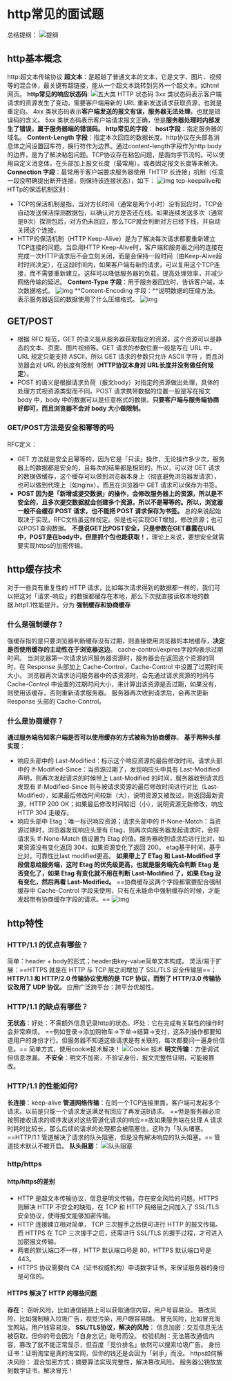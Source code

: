 # http常见的面试题
总结提纲：
![提纲](http篇.assets/6b9bfd38d2684b3f9843ebabf8771212.png)
## http基本概念
http:超文本传输协议
**超文本**：是超越了普通文本的文本，它是文字、图片、视频等的混合体，最关键有超链接，能从一个超文本跳转到另外一个超文本。如html网页。
**http常见的响应状态码**:
![ 五大类 HTTP 状态码 ](http篇.assets/6-五大类HTTP状态码.png)
3xx 类状态码表示客户端请求的资源发生了变动，需要客户端用新的 URL 重新发送请求获取资源，也就是重定向。
4xx 类状态码表示**客户端发送的报文有误，服务器无法处理**，也就是错误码的含义。
5xx 类状态码表示客户端请求报文正确，但是**服务器处理时内部发生了错误，属于服务器端的错误码。**
**http常见的字段**：
**host字段**：指定服务器的域名。
**Content-Length 字段**：指定本次回应的数据长度。http协议在头部各消息体之间设置回车符，换行符作为边界。通过content-length字段作为http body的边界，是为了解决粘包问题。TCP协议存在粘包问题，是面向字节流的。可以使用自定义消息体，在头部加上报文长度（最常用）。或者固定报文长度等来解决。
**Connection 字段**：最常用于客户端要求服务器使用「HTTP 长连接」机制（任意一段没明确提出断开连接，则保持该连接状态），如下：
![img](http篇.assets/9-connection字段.png)
tcp-keepalive和HTTp的保活机制区别：
- TCP的保活机制是指，当对方长时间（通常是两个小时）没有回应时，TCP会自动发送保活探测数据包，以确认对方是否还在线。如果连续发送多次（通常是9次）探测包后，对方仍未回应，那么TCP就会判断对方已经下线，并自动关闭这个连接。
- HTTP的保活机制（HTTP Keep-Alive）是为了解决每次请求都要重新建立TCP连接的问题。当启用HTTP Keep-Alive时，客户端和服务器之间的连接在完成一次HTTP请求后不会立刻关闭，而是会保持一段时间（由Keep-Alive超时时间决定），在这段时间内，如果客户端有新的请求，可以复用这个TCP连接，而不需要重新建立。这样可以降低服务器的负载，提高处理效率，并减少网络传输的延迟。
**Content-Type 字段**：用于服务器回应时，告诉客户端，本次数据格式。
![img](http篇.assets/10-content-type字段.png)
**Content-Encoding 字段：**说明数据的压缩方法。表示服务器返回的数据使用了什么压缩格式。
![img](http篇.assets/11-content-encoding字段.png)
## GET/POST
- 根据 RFC 规范，GET 的语义是从服务器获取指定的资源，这个资源可以是静态的文本、页面、图片视频等。GET 请求的参数位置一般是写在 URL 中，URL 规定只能支持 ASCII，所以 GET 请求的参数只允许 ASCII 字符 ，而且浏览器会对 URL 的长度有限制（**HTTP协议本身对 URL长度并没有做任何规定**）。
- POST 的语义是根据请求负荷（报文body）对指定的资源做出处理，具体的处理方式视资源类型而不同。POST 请求携带数据的位置一般是写在报文 body 中，body 中的数据可以是任意格式的数据，**只要客户端与服务端协商好即可，而且浏览器不会对 body 大小做限制。**
### GET/POST方法是安全和幂等的吗
RFC定义：
- GET 方法就是安全且幂等的，因为它是「只读」操作，无论操作多少次，服务器上的数据都是安全的，且每次的结果都是相同的。所以，可以对 GET 请求的数据做缓存，这个缓存可以做到浏览器本身上（彻底避免浏览器发请求），也可以做到代理上（如nginx），而且在浏览器中 GET 请求可以保存为书签。
- **POST 因为是「新增或提交数据」的操作，会修改服务器上的资源，所以是不安全的，且多次提交数据就会创建多个资源，所以不是幂等的。所以，浏览器一般不会缓存 POST 请求，也不能把 POST 请求保存为书签。**
总的来说起始取决于实现，RFC文档虽这样规定。但是也可实现GET增加，修改资源；也可以POST查询数据。
**不是说GET比POST安全，只是参数在GET暴露在URL中，POST是在body中，但是抓个包也能获取！**，理论上来说，要想安全就需要实现https的加密传输。
## http缓存技术
对于一些具有重复性的 HTTP 请求，比如每次请求得到的数据都一样的，我们可以把这对「请求-响应」的数据都缓存在本地，那么下次就直接读取本地的数据.http1.1性能提升。分为 **强制缓存和协商缓存**
### 什么是强制缓存？
强缓存指的是只要浏览器判断缓存没有过期，则直接使用浏览器的本地缓存，**决定是否使用缓存的主动性在于浏览器这边**。
cache-control/expires字段均表示过期时间。
当浏览器第一次请求访问服务器资源时，服务器会在返回这个资源的同时，在 Response 头部加上 Cache-Control，Cache-Control 中设置了过期时间大小。
浏览器再次请求访问服务器中的该资源时，会先通过请求资源的时间与 Cache-Control 中设置的过期时间大小，来计算出该资源是否过期，如果没有，则使用该缓存，否则重新请求服务器。 
服务器再次收到请求后，会再次更新 Response 头部的 Cache-Control。
### 什么是协商缓存？
**通过服务端告知客户端是否可以使用缓存的方式被称为协商缓存**。
**基于两种头部实现**：
- 响应头部中的 Last-Modified：标示这个响应资源的最后修改时间。请求头部中的 If-Modified-Since：当资源过期了，发现响应头中具有 Last-Modified 声明，则再次发起请求的时候带上 Last-Modified 的时间，服务器收到请求后发现有 If-Modified-Since 则与被请求资源的最后修改时间进行对比（Last-Modified），如果最后修改时间较新（大），说明资源又被改过，则返回最新资源，HTTP 200 OK；如果最后修改时间较旧（小），说明资源无新修改，响应 HTTP 304 走缓存。
- 响应头部中 Etag：唯一标识响应资源；请求头部中的 If-None-Match：当资源过期时，浏览器发现响应头里有 Etag，则再次向服务器发起请求时，会将请求头 If-None-Match 值设置为 Etag 的值。服务器收到请求后进行比对，如果资源没有变化返回 304，如果资源变化了返回 200。
etag基于时间，基于比对。可靠性比last modified更高。
**如果带上了 ETag 和 Last-Modified 字段信息给服务端，这时 Etag 的优先级更高，也就是服务端先会判断 Etag 是否变化了，如果 Etag 有变化就不用在判断 Last-Modified 了，如果 Etag 没有变化，然后再看 Last-Modified。**
==协商缓存这两个字段都需要配合强制缓存中 Cache-Control 字段来使用，只有在未能命中强制缓存的时候，才能发起带有协商缓存字段的请求。==
![img](http篇.assets/http缓存.png)

## http特性
### HTTP/1.1 的优点有哪些？
简单：header + body的形式；header由key-value简单文本构成。
灵活/易于扩展：==HTTPS 就是在 HTTP 与 TCP 层之间增加了 SSL/TLS 安全传输层==；
**HTTP/1.1 和 HTTP/2.0 传输协议使用的是 TCP 协议，而到了 HTTP/3.0 传输协议改用了 UDP 协议。**
应用广泛跨平台：跨平台优越性。
### HTTP/1.1 的缺点有哪些？
**无状态**：好处：不需额外信息记录http的状态。坏处：它在完成有关联性的操作时会非常麻烦。
==例如登录->添加购物车->下单->结算->支付，这系列操作都要知道用户的身份才行。但服务器不知道这些请求是有关联的，每次都要问一遍身份信息。== 简单方式，使用cookie技术解决！
![Cookie 技术](http篇.assets/14-cookie技术.png)
**明文传输**：方便调试但信息泄漏。
**不安全**：明文不加密，不验证身份，报文完整性证明，可能被篡改。
### HTTP/1.1 的性能如何?
**长连接**：keep-alive
**管道网络传输**：在同一个TCP连接里面，客户端可发起多个请求。以前是只能一个请求发送满足有回应了再发送B请求。
==但是服务器必须按照接收请求的顺序发送对这些管道化请求的响应==故如果服务端在处理 A 请求时耗时比较长，那么后续的请求的处理都会被阻塞住，这称为「队头堵塞。==HTTP/1.1 管道解决了请求的队头阻塞，但是没有解决响应的队头阻塞。== 管道技术默认不被开启。
**队头阻塞**：
![队头阻塞](http篇.assets/18-队头阻塞.png)
### http/https
#### http/https的差别
- HTTP 是超文本传输协议，信息是明文传输，存在安全风险的问题。HTTPS 则解决 HTTP 不安全的缺陷，在 TCP 和 HTTP 网络层之间加入了 SSL/TLS 安全协议，使得报文能够加密传输。
- HTTP 连接建立相对简单， TCP 三次握手之后便可进行 HTTP 的报文传输。而 HTTPS 在 TCP 三次握手之后，还需进行 SSL/TLS 的握手过程，才可进入加密报文传输。
- 两者的默认端口不一样，HTTP 默认端口号是 80，HTTPS 默认端口号是 443。
- HTTPS 协议需要向 CA（证书权威机构）申请数字证书，来保证服务器的身份是可信的。
#### HTTPS 解决了 HTTP 的哪些问题
**存在**：
窃听风险，比如通信链路上可以获取通信内容，用户号容易没。
篡改风险，比如强制植入垃圾广告，视觉污染，用户眼容易瞎。
冒充风险，比如冒充淘宝网站，用户钱容易没。
**SSL/TLS协议，解决的风险**：
信息加密：交互信息无法被窃取，但你的号会因为「自身忘记」账号而没。
校验机制：无法篡改通信内容，篡改了就不能正常显示，但百度「竞价排名」依然可以搜索垃圾广告。
身份证书：证明淘宝是真的淘宝网，但你的钱还是会因为「剁手」而没。
https如何解决风险：
混合加密方式；摘要算法实现完整性，解决篡改风险。
服务器公钥放放到数字证书，解决冒充！
